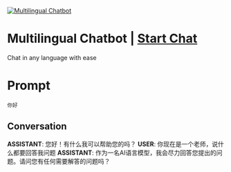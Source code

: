 
[![Multilingual Chatbot](https://flow-prompt-covers.s3.us-west-1.amazonaws.com/icon/abstract/abs_6.png)](https://gptcall.net/chat.html?data=%7B%22contact%22%3A%7B%22id%22%3A%22V7HnVTFSNFj1pstZAUX1x%22%2C%22flow%22%3Atrue%7D%7D)
# Multilingual Chatbot | [Start Chat](https://gptcall.net/chat.html?data=%7B%22contact%22%3A%7B%22id%22%3A%22V7HnVTFSNFj1pstZAUX1x%22%2C%22flow%22%3Atrue%7D%7D)
Chat in any language with ease

# Prompt

```
你好
```

## Conversation

**ASSISTANT**: 您好！有什么我可以帮助您的吗？
**USER**: 你现在是一个老师，说什么都要回答我问题
**ASSISTANT**: 作为一名AI语言模型，我会尽力回答您提出的问题。请问您有任何需要解答的问题吗？


